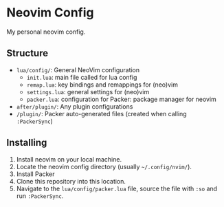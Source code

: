 # Neovim Config

My personal neovim config.

## Structure

+ `lua/config/`: General NeoVim configuration
    - `init.lua`: main file called for lua config
    - `remap.lua`: key bindings and remappings for (neo)vim
    - `settings.lua`: general settings for (neo)vim
    - `packer.lua`: configuration for Packer: package manager for neovim
+ `after/plugin/`: Any plugin configurations
+ `/plugin/`: Packer auto-generated files (created when calling `:PackerSync`)

## Installing

1. Install neovim on your local machine.
2. Locate the neovim config directory (usually `~/.config/nvim/`).
3. Install Packer
4. Clone this repository into this location.
5. Navigate to the `lua/config/packer.lua` file, source the file with `:so` and
   run `:PackerSync`.


